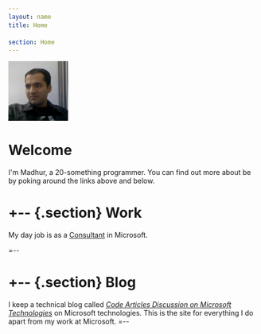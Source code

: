 ```yaml
---
layout: name
title: Home

section: Home
---
```


<img class='inset right' src='/images/madhur.jpg' title='Madhur Ahuja' alt='Photo of Madhur' width='120px' />

Welcome
=======

I'm Madhur, a 20-something programmer. You can find out more about 
be by poking around the links above and below.

+--	{.section}
Work
========
My day job is as a [Consultant](/work) in Microsoft.

=--

+-- {.section}
Blog
=====
I keep a technical blog called _[Code Articles Discussion on Microsoft Technologies](http://blogs.msdn.com/mahuja)_ on 
Microsoft technologies. This is the site for everything I do apart from my work at Microsoft.
=--


